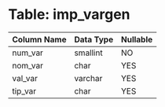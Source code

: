 # Table: imp_vargen

| Column Name | Data Type | Nullable |
|-------------|-----------|----------|
| num_var | smallint | NO |
| nom_var | char | YES |
| val_var | varchar | YES |
| tip_var | char | YES |
